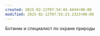 ```yaml
---
created: 2025-02-12T07:54:44.4444+00:00
modified: 2025-02-12T07:55:23.2323+00:00
---
```

Ботаник и специалист по охране природы